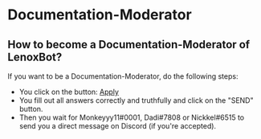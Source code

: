 # Documentation-Moderator

## How to become a Documentation-Moderator of LenoxBot?

If you want to be a Documentation-Moderator, do the following steps:

* You click on the button: [Apply](https://docs.google.com/forms/d/e/1FAIpQLSe-KD6k0MVrWzNk5p6H8p6o1g0Z6dEu0p0t8TD2TsGx5h6I7Q/viewform)
* You fill out all answers correctly and truthfully and click on the "SEND" button.
* Then you wait for Monkeyyy11\#0001, Dadi\#7808 or Nickkel\#6515 to send you a direct message on Discord \(if you're accepted\).

